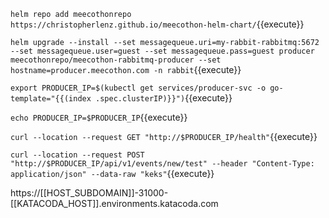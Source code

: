 `helm repo add meecothonrepo https://christopherlenz.github.io/meecothon-helm-chart/`{{execute}}

`helm upgrade --install --set messagequeue.uri=my-rabbit-rabbitmq:5672 --set messagequeue.user=guest --set messagequeue.pass=guest producer meecothonrepo/meecothon-rabbitmq-producer --set hostname=producer.meecothon.com -n rabbit`{{execute}}

`export PRODUCER_IP=$(kubectl get services/producer-svc -o go-template="{{(index .spec.clusterIP)}}")`{{execute}}

`echo PRODUCER_IP=$PRODUCER_IP`{{execute}}

`curl --location --request GET "http://$PRODUCER_IP/health"`{{execute}}

`curl --location --request POST "http://$PRODUCER_IP/api/v1/events/new/test" --header "Content-Type: application/json" --data-raw "keks"`{{execute}}

https://[[HOST_SUBDOMAIN]]-31000-[[KATACODA_HOST]].environments.katacoda.com
